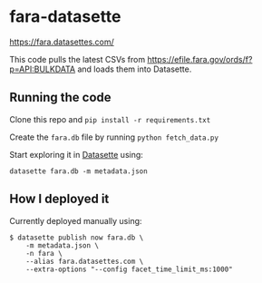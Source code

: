 # fara-datasette

https://fara.datasettes.com/

This code pulls the latest CSVs from https://efile.fara.gov/ords/f?p=API:BULKDATA and loads them into Datasette.

## Running the code

Clone this repo and `pip install -r requirements.txt`

Create the `fara.db` file by running `python fetch_data.py`

Start exploring it in [Datasette](https://github.com/simonw/datasette) using:

    datasette fara.db -m metadata.json

## How I deployed it

Currently deployed manually using:

    $ datasette publish now fara.db \
        -m metadata.json \
        -n fara \
        --alias fara.datasettes.com \
        --extra-options "--config facet_time_limit_ms:1000"
